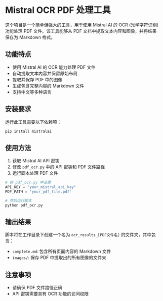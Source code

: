 # Mistral OCR PDF 处理工具

这个项目是一个简单但强大的工具，用于使用 Mistral AI 的 OCR (光学字符识别) 功能处理 PDF 文件。该工具能够从 PDF 文档中提取文本内容和图像，并将结果保存为 Markdown 格式。

## 功能特点

- 使用 Mistral AI 的 OCR 能力处理 PDF 文件
- 自动提取文本内容并保留原始布局
- 提取并保存 PDF 中的图像
- 生成包含完整内容的 Markdown 文件
- 支持中文等多种语言

## 安装要求

运行此工具需要以下依赖项：

```bash
pip install mistralai
```

## 使用方法

1. 获取 Mistral AI API 密钥
2. 修改 `pdf_ocr.py` 中的 API 密钥和 PDF 文件路径
3. 运行脚本处理 PDF 文件

```python
# 在 pdf_ocr.py 中设置
API_KEY = "your_mistral_api_key"
PDF_PATH = "your_pdf_file.pdf"

# 然后运行脚本
python pdf_ocr.py
```

## 输出结果

脚本将在工作目录下创建一个名为 `ocr_results_[PDF文件名]` 的文件夹，其中包含：

- `complete.md`: 包含所有页面内容的 Markdown 文件
- `images/`: 保存 PDF 中提取出的所有图像的文件夹


## 注意事项

- 请确保 PDF 文件路径正确
- API 密钥需要具有 OCR 功能的访问权限



